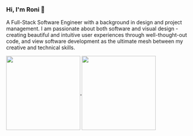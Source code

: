 ### Hi, I'm Roni 👋
A Full-Stack Software Engineer with a background in design and project management. I am passionate about both software and visual design - creating beautiful and intuitive user experiences through well-thought-out code, and view software development as the ultimate mesh between my creative and technical skills.


<a href="https://github.com/anuraghazra/github-readme-stats">
  <img height=200 align="center" src="https://github-readme-stats.vercel.app/api?username=Ronid1&theme=transparent&custom_title=Stats&hide_rank=true&show_icons=true&include_all_commits=true&hide=stars,contribs" />
</a>
<a href="https://github.com/anuraghazra/convoychat">
  <img height=200 align="center" src="https://github-readme-stats.vercel.app/api/top-langs?username=Ronid1&theme=transparent&layout=compact&langs_count=8&card_width=320&size_weight=0.5&count_weight=0.5" />
</a>

<!--
**Ronid1/Ronid1** is a ✨ _special_ ✨ repository because its `README.md` (this file) appears on your GitHub profile.

Here are some ideas to get you started:

- 🔭 I’m currently working on ...
- 🌱 I’m currently learning ...
- 👯 I’m looking to collaborate on ...
- 🤔 I’m looking for help with ...
- 💬 Ask me about ...
- 📫 How to reach me: ...
- 😄 Pronouns: ...
- ⚡ Fun fact: ...
-->
